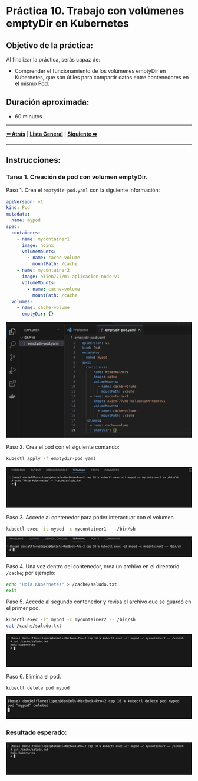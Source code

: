 # Práctica 10. Trabajo con volúmenes emptyDir en Kubernetes

## Objetivo de la práctica:
Al finalizar la práctica, serás capaz de:
- Comprender el funcionamiento de los volúmenes emptyDir en Kubernetes, que son útiles para compartir datos entre contenedores en el mismo Pod.

## Duración aproximada:
- 60 minutos.

---

**[⬅️ Atrás](https://netec-mx.github.io/DOCK_KUB/Capitulo9/)** | **[Lista General](https://netec-mx.github.io/DOCK_KUB/)** | **[Siguiente ➡️](https://netec-mx.github.io/DOCK_KUB/Capitulo11/)**

---

## Instrucciones:

### Tarea 1. Creación de pod con volumen emptyDir.

Paso 1. Crea el `emptydir-pod.yaml` con la siguiente información:

```yaml
apiVersion: v1
kind: Pod
metadata:
  name: mypod
spec:
  containers:
    - name: mycontainer1
      image: nginx
      volumeMounts:
        - name: cache-volume
          mountPath: /cache
    - name: mycontainer2
      image: alien777/mi-aplicacion-node:v1
      volumeMounts:
        - name: cache-volume
          mountPath: /cache
  volumes:
    - name: cache-volume
      emptyDir: {}
```

![emptydir-pod-file.png](../images/emptydir-pod-file.png)

Paso 2. Crea el pod con el siguiente comando:

```bash
kubectl apply -f emptydir-pod.yaml
```

![cap10_file_at_k8s.png](../images/cap10_file_at_k8s.png)

Paso 3. Accede al contenedor para poder interactuar con el volumen.

```bash
kubectl exec -it mypod -c mycontainer1 -- /bin/sh
```

![cap10_exec_entry_info.png](../images/cap10_exec_entry_info.png)

Paso 4. Una vez dentro del contenedor, crea un archivo en el directorio `/cache`; por ejemplo:

```bash
echo "Hola Kubernetes" > /cache/saludo.txt
exit
```

Paso 5. Accede al segundo contenedor y revisa el archivo que se guardó en el primer pod.

```bash
kubectl exec -it mypod -c mycontainer2 -- /bin/sh
cat /cache/saludo.txt
```

![cap10_archive_tex.png](../images/cap10_archive_tex.png)

Paso 6. Elimina el pod.

```bash
kubectl delete pod mypod
```

![cap10_final_delete.png](../images/cap10_final_delete.png)

### Resultado esperado:

![cap10_archive_tex.png](../images/cap10_archive_tex.png)
